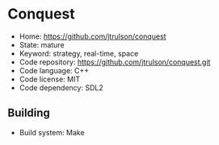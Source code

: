 # Conquest

- Home: https://github.com/jtrulson/conquest
- State: mature
- Keyword: strategy, real-time, space
- Code repository: https://github.com/jtrulson/conquest.git
- Code language: C++
- Code license: MIT
- Code dependency: SDL2

## Building

- Build system: Make
